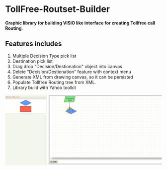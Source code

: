# TollFree-Routset-Builder
**Graphic library for building VISIO like interface for creating Tollfree call Routing**.

## Features includes
1) Multiple Decision Type pick list
2) Destination pick list
3) Drag drop "Decision/Destionation" object into canvas
4) Delete "Decision/Destionation" feature with context menu
5) Generate XML from drawing canvas, so it can be persisted
6) Populate Tollfree Routing tree from XML.
7) Library build with Yahoo toolkit

<img src="tollfree-route-builder.gif" />
